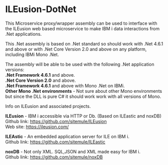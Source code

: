 # ILEusion-DotNet
This Microservice proxy/wrapper assembly can be used to interface with the ILEusion web based microservice to make IBM i data interactions from .Net applications.  

This .Net assembly is based on .Net standard so should work with .Net 4.6.1 and above or with .Net Core Version 2.0 and above on any platform, including IBMi Mono .Net.

The assembly will be able to be used with the following .Net application versions:</br>
**.Net Framework 4.6.1** and above.</br>
**.Net Core Version 2.0** and above. </br>
**.Net Framework 4.6.1** and above with Mono .Net on IBMi.</br> 
**Other Mono .Net environments** - Not sure about other Mono environments but since the DLL is pure C# it should work work with all versions of Mono.

Info on ILEusion and associated projects.</br>
 
**ILEusion** - IBM i accessible via HTTP or Db. (Based on ILEastic and noxDB)</br>
Github link: https://github.com/sitemule/ILEusion</br>
Web site: https://ileusion.com/</br>

**ILEAstic** - An embedded application server for ILE on IBM i.</br>
Github link: https://github.com/sitemule/ILEastic</br>
 
**noxDB** - Not only XML. SQL,JSON and XML made easy for IBM i.</br>
Github link: https://github.com/sitemule/noxDB</br>

